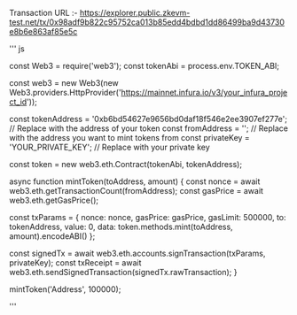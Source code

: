 Transaction URL :- https://explorer.public.zkevm-test.net/tx/0x98adf9b822c95752ca013b85edd4bdbd1dd86499ba9d43730e8b6e863af85e5c

''' js

const Web3 = require('web3');
const tokenAbi = process.env.TOKEN_ABI;

const web3 = new Web3(new Web3.providers.HttpProvider('https://mainnet.infura.io/v3/your_infura_project_id'));

const tokenAddress = '0xb6bd54627e9656bd0daf18f546e2ee3907ef277e'; // Replace with the address of your token
const fromAddress = ''; // Replace with the address you want to mint tokens from
const privateKey = 'YOUR_PRIVATE_KEY'; // Replace with your private key

const token = new web3.eth.Contract(tokenAbi, tokenAddress);

async function mintToken(toAddress, amount) {
  const nonce = await web3.eth.getTransactionCount(fromAddress);
  const gasPrice = await web3.eth.getGasPrice();

  const txParams = {
    nonce: nonce,
    gasPrice: gasPrice,
    gasLimit: 500000,
    to: tokenAddress,
    value: 0,
    data: token.methods.mint(toAddress, amount).encodeABI()
  };

  const signedTx = await web3.eth.accounts.signTransaction(txParams, privateKey);
  const txReceipt = await web3.eth.sendSignedTransaction(signedTx.rawTransaction);
}

mintToken('Address', 100000);

'''

